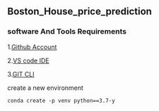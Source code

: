 ## Boston_House_price_prediction

### software And Tools Requirements

1.[Github Account](https://github.com)

2.[VS code IDE](https://code.visualstudio.com/)

3.[GIT CLI](https://git-scm.com/download/)

create a new environment

```
conda create -p venv python==3.7-y

```

